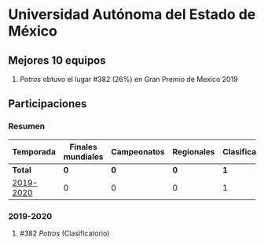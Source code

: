 # Universidad Autónoma del Estado de México

## Mejores 10 equipos

1. _Potros_ obtuvo el lugar #382 (26%) en Gran Premio de Mexico 2019

## Participaciones

### Resumen

| Temporada | Finales mundiales | Campeonatos | Regionales | Clasificatorios | Equipos |
| --- | --- | --- | --- | --- | --- |
| **Total** | **0** | **0** | **0** | **1** | **1** |
| [2019-2020](#2019-2020) | 0 | 0 | 0 | 1 | 1 |

### 2019-2020

1. #382 _Potros_ (Clasificatorio)



